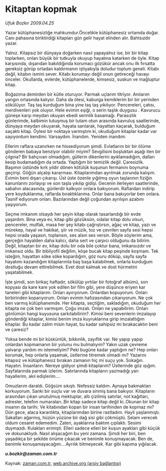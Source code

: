 # Kitaptan kopmak

*Ufuk Bozkır 2009.04.25*

<tr><td class="metin" colspan="2" style="padding-top: 20px; padding-left: 5px; padding-right: 10px;">Yazar kütüphanesizliğe mahkumdur.Öncelikle kütüphanesiz ortamda doğar. Canı pahasına biriktirdiği kitapları gün gelir hayat elinden alır. Bahtsızdır yazar.</td></tr><tr><td class="metin" colspan="2" style="padding-top: 20px; padding-left: 5px; padding-right: 10px;"><p>Yalnız. Kitapsız bir dünyaya doğarken nasıl yapayalnız ise, bir bir kitap toplarken, onları büyük bir tutkuyla okuyup hayatına katarken de öyle. Kitap karşısında, dışarıdan bakıldığında korumacı gözükür ancak onu ilk fırsatta gereksiz görüp ortadan kaldırmanın iştiyakıyla doludur toplum geneli. Kitabı değil, kitabın ismini sever. Kitabı korumayı değil onun getireceği havayı önceler. Okullarda, evlerde, kütüphanelerde, kimsesiz, suskun ve mağluptur kitap.
<p>Boğazıma demirden bir kütle oturuyor. Parmak uçlarım titriyor. Anılarım yangın ortasında kalıyor. Daha da ötesi, kaburga kemiklerim bir bir yerinden sökülüyor. Taş taş kurduğum bina yine taş taş yıkılıyor. Pencereleri, çatısı, merdivenleri yok oluyor. Hele evimin eşiği, o serin taşlık duygusu . Kavurucu güneşe karşı meydan okuyan ebedi serinlik basamağı. Parasızlık günlerimde, kalbimin tutuşmuş bir tutam otun arasında kavruluş saatlerinde, dünyaya meydan okuyarak, hayata sarılarak, hayattan kaçarak, bulduğum saçaktı kitap. Öylesi bir noktaya varmıştım ki, okuduğum kitaplar kadar var sayıyordum kendimi. Varsaydım. İnandım. Yeniden inandım.
<p>Ellerim raflara uzanırken ne hissediyorum şimdi. Evlatlarını bir bir ölüme gönderen babaya benziyor olabilir miyim? Sevgilisini boşluktan aşağı iten bir çılgına? Bir bahçıvan olmadığım, güllerin dikenlerini ayıklamadığım, dalları kesip budamadığım da ortada. Yaptığım bir temizlik değil. Çaresizlik. Başımın üstünde kırk yıldır dönen kötülük kuşunun fermanını boynuma geçirişi. Göğün alçalıp kararması. Kitaplarımdan ayrılmak zorunda kalışım. Evimin beni dışarı çıkarışı. Üst üste özenle yığılmış oyun taşlarının fiziğin kanunlarını zorlayışı ve son taşla yıkılıp gidişi. Gecenin ilerleyen saatlerinde, sabahın alacasında, günlerdir kalkıyor onlara bakıyorum. Raflardan indirip yere koyduklarıma, raflarda bıraktıklarıma. Onlar bana bakıyorlar ben onlara. Tasnif ediyorum onları. Bazılarından değil çoğundan ayrılışın azabını yaşıyorum.
<p>Seçme imkanım olsaydı her şeyin kitap olarak tasarlandığı bir evde yaşardım. Bina veya ev, kitap gibi gözüksün, odalar kitap dolu olsun, pencereler, mutfak, masa her şey kitabı çağrıştırsın, ağaç ve kitap, yazı ve mürekep, hayal ve hakikat, şiir ve müzik, toz ve çevrilen sayfa sesi hepsi hepsi orada yaşasın, toplansın, ses alsın ses versin. Böyle söylerim ama, gerçeğin hayalden daha kalıcı, daha sert ve çarpıcı olduğunu da bilirim. Değil, kitaptan bir ev, kitap dolu bir oda bile çoktur bana, imkansızdır ve imkansız oldu. Bir bibliyofil değilim, köşe bucak kitap peşinde koşmam. Tek isteğim, hayattan söke söke kopardığım, göz nuru döküp, sayfa sayfa hayatımı kazandığım kitaplarımla baş başa kalabilmek, onlarla kurduğum dostluğu devam ettirebilmek. Evet dost kalmak ve dost hürmetini yaşatabilmek.
<p>İşte şimdi, son birkaç haftadır, sökülüp yırtılar bir fotoğraf albümü, son kopyası da kare kare yok edilen bir film gibi, yere düşünce eriyen kar taneleri gibi kitaplarım. Onları ayırıyorum. Onlardan kopuyorum. Onları birbirinden koparıyorum. Onları evimin hafızasından çıkarıyorum. Ne çok ben varmış kütüphanemde. Her kitapta, seçtiğim, sakladığım, okuduğum her kitapta ne çok ben varmışım. Çoğu imzalı. Onları ne yapabilirim. Onları gönlümün hangi kuyusuna sarkıtabilirim?. Kimisi beni sevenlerin imzalayıp gönderdiği kitaplar, kimisi benim imza kuyruklarına girip imzalattığım kitaplar. Bu kadar zalim misin hayat, bu kadar sahipsiz mi bırakacaktın beni ve çaresiz?
<p>Yoksa bende mi bir küskünlük, bıkkınlık, zayıflık var. Ne yapıp yapıp onlardan kopmamanın bir yolunu mu bulmalıyım? Yakın uzak çevreme yalvarıp yardım mı istemeliyim? Peki bugüne kadar yaptığım ne? Hep onları korumak, hep onlarla yaşamak, üstlerine titremek olmadı mı? Yazarını kitapsız ve kütüphanesiz bırakan zamanın hiç mi suçu yok. Sokağın. Hayatın. İnsanların. Nereye gidiyor şimdi kitaplarım? Üstlerinde göz ışığım. Sayfalarında parmak izlerim. Satırlarında kitapların yazmadığı yan hayallerim, akıl edişlerim....
<p>Omuzlarım daraldı. Göğsüm sıkıştı. Nefessiz kaldım. Aynaya bakmaktan korkuyorum. Sanki bir suçlu var ve duvara sinmiş bana bakıyor. Kitapların arasından çıkan unutulmuş mektuplar, altı çizilmiş satırlar, not kağıtları, adresler, telefon numaraları..Bir kitap sadece kitap değil ki..Okunan bir kitap insanın da tarihi. Ve kitabından kopan bir insan tarihinden de kopmaz mı? Dün gece, alaca karanlıkta, kitaplarımdan birine rastladım. Hayli yaşlanmıştı. Sakalları ağarmış, hüzün yüzüne bir dağ sisi gibi çökmüştü. Selam verecek oldum cesaret edemedim. Zaten, ayaklarına baktım çıplaktı. Sesimi duymazdı. Kulakları erimişti. Elleri sadece elleri bir kuşun ayakları gibi küçük ve dokunaklıydı. Nasıl alışacağım bu yeni zamana. Şimdi her biri, ben yaşadıkça bir şekilde önüme çıkacak ve benimle konuşmayacak. Ben de, benimle konuşamayacağım....Ayrılık bitmeyecek. Kar gibi kapıma yığılacak.
<p><i><b>u.bozkir@zaman.com.tr</b></i><br/></p></p></p></p></p></p></p></p></td></tr>

Kaynak: [zaman.com.tr](http://zaman.com.tr/yazar.do?yazino=841213), [web.archive.org (arşiv bağlantısı)](http://web.archive.org/web/20090427015000/http://www.zaman.com.tr:80/yazar.do?yazino=841213)
